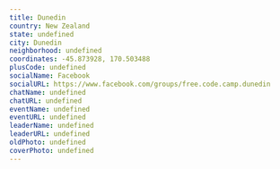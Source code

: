 ```yaml
---
title: Dunedin
country: New Zealand
state: undefined
city: Dunedin
neighborhood: undefined
coordinates: -45.873928, 170.503488
plusCode: undefined
socialName: Facebook
socialURL: https://www.facebook.com/groups/free.code.camp.dunedin
chatName: undefined
chatURL: undefined
eventName: undefined
eventURL: undefined
leaderName: undefined
leaderURL: undefined
oldPhoto: undefined
coverPhoto: undefined
---
```

